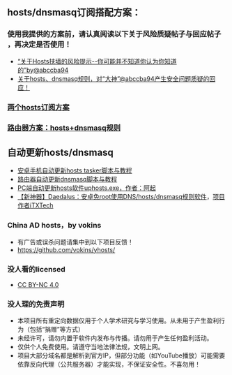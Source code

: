 ## hosts/dnsmasq订阅搭配方案：
### 使用我提供的方案前，请认真阅读以下关于风险质疑帖子与回应帖子 ，再决定是否使用！
* [“关于Hosts扶墙的风险提示--你可能并不知道你认为你知道的”by@abccba94](https://raw.githubusercontent.com/sy618/hosts/master/dnsmasq/%E5%AF%B9dnsmasq%E8%B4%A8%E7%96%91%E7%9A%84%E5%B8%96%E5%AD%90.txt )
* [关于hosts、dnsmasq规则，对“大神”@abccba94产生安全问题质疑的回应！](https://raw.githubusercontent.com/sy618/hosts/master/dnsmasq/dnsmasq%E9%A3%8E%E9%99%A9%E8%B4%A8%E7%96%91%E7%9A%84%E5%9B%9E%E5%BA%94.txt )


### [两个hosts订阅方案](https://github.com/sy618/hosts/blob/master/md/hosts%E8%AE%A2%E9%98%85%E6%96%B9%E6%A1%88.md)

### [路由器方案：hosts+dnsmasq规则](https://github.com/sy618/hosts/tree/master/dnsmasq)


## 自动更新hosts/dnsmasq
* [安卓手机自动更新hosts tasker脚本与教程](https://github.com/sy618/hosts/tree/master/%E5%AE%89%E5%8D%93%E8%87%AA%E5%8A%A8%E6%9B%B4%E6%96%B0hosts)
* [路由器自动更新dnsmasq脚本与教程](https://github.com/sy618/hosts/blob/master/dnsmasq/dnsmasq%E8%AF%B4%E6%98%8E.md)
* [PC端自动更新hosts软件uphosts.exe，作者：阿起](https://raw.githubusercontent.com/vokins/yhosts/master/sxq/uphosts.exe)
* [【新神器】Daedalus：安卓免root使用DNS/hosts/dnsmasq规则软件](https://github.com/iTXTech/Daedalus/releases)，[项目作者iTXTech ](https://github.com/iTXTech/Daedalus)

### China AD hosts，by vokins
* 有广告或误杀问题请集中到以下项目反馈！
* https://github.com/vokins/yhosts/


### 没人看的licensed
* [CC BY-NC 4.0](https://creativecommons.org/licenses/by-nc/4.0/deed.zh)
### 没人理的免责声明
* 本项目所有重定向数据仅用于个人学术研究与学习使用。从未用于产生盈利行为（包括“捐赠”等方式）
* 未经许可，请勿内置于软件内发布与传播。请勿用于产生任何盈利活动。
* 仅供个人免费使用。请遵守当地法律法规，文明上网。
* 项目大部分域名都是解析到官方IP，但部分功能（如YouTube播放）可能需要依靠反向代理（公共服务器）才能实现，不保证安全性。不喜勿用！
